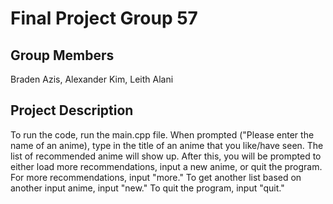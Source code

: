 # Final Project Group 57
## Group Members
Braden Azis, Alexander Kim, Leith Alani
## Project Description
To run the code, run the main.cpp file. When prompted ("Please enter the name of an anime), type in the title of an anime that you like/have seen. The list of recommended anime will show up. After this, you will be prompted to either load more recommendations, input a new anime, or quit the program. For more recommendations, input "more." To get another list based on another input anime, input "new." To quit the program, input "quit."
